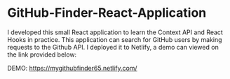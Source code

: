 # GitHub-Finder-React-Application

I developed this small React application to learn the Context API and React Hooks in practice. This application can search for GitHub users by making requests to the Github API. I deployed it to Netlify, a demo can viewed on the link provided below:

DEMO: https://mygithubfinder65.netlify.com/
